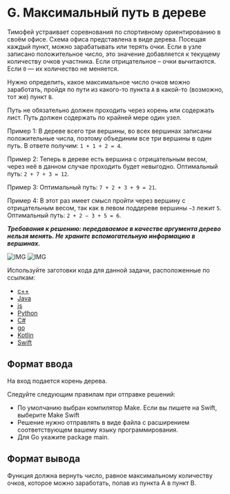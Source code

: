 # G. Максимальный путь в дереве

Тимофей устраивает соревнования по спортивному ориентированию в своём офисе. Схема офиса представлена в виде дерева. 
Посещая каждый пункт, можно зарабатывать или терять очки. Если в узле записано положительное число, это значение 
добавляется к текущему количеству очков участника. Если отрицательное – очки вычитаются. Если `0` — их количество не меняется.

Нужно определить, какое максимальное число очков можно заработать, пройдя по пути из какого-то пункта `A` в какой-то 
(возможно, тот же) пункт `B`.

Путь не обязательно должен проходить через корень или содержать лист. Путь должен содержать по крайней мере один узел.

Пример 1:
В дереве всего три вершины, во всех вершинах записаны положительные числа, поэтому объединим все три вершины в один путь. 
В ответе получим: `1 + 1 + 2 = 4`.

Пример 2:
Теперь в дереве есть вершина с отрицательным весом, через неё в данном случае проходить будет невыгодно. Оптимальный путь:
`2 + 7 + 3 = 12`.

Пример 3:
Оптимальный путь: `7 + 2 + 3 + 9 = 21`.

Пример 4:
В этот раз имеет смысл пройти через вершину с отрицательным весом, так как в левом поддереве вершины `−3` лежит `5`.
Оптимальный путь: `2 + 2 − 3 + 5 = 6`.

***Требования к решению: передаваемое в качестве аргумента дерево нельзя менять. 
Не храните вспомогательную информацию в вершинах.***

![IMG](https://contest.yandex.ru/testsys/statement-image?imageId=2f3134f882e8064138dc6f4c31543c0b901010cab6a3bbb3142ef0354363963d)
![IMG](https://contest.yandex.ru/testsys/statement-image?imageId=b084582ae8633a05e21c46a5b151957c6ce60ab92c346a20ee1fef096836748f)

Используйте заготовки кода для данной задачи, расположенные по ссылкам:
- [с++](https://github.com/Yandex-Practicum/algorithms-templates/tree/main/cpp/sprint5/G)
- [Java](https://github.com/Yandex-Practicum/algorithms-templates/tree/main/java/sprint5/G)
- [js](https://github.com/Yandex-Practicum/algorithms-templates/tree/main/js/sprint5/G)
- [Python](https://github.com/Yandex-Practicum/algorithms-templates/tree/main/python/sprint5/G)
- [C#](https://github.com/Yandex-Practicum/algorithms-templates/tree/main/csharp/sprint5/G)
- [go](https://github.com/Yandex-Practicum/algorithms-templates/tree/main/go/sprint5/G)
- [Kotlin](https://github.com/Yandex-Practicum/algorithms-templates/tree/main/kotlin/sprint5/G)
- [Swift](https://github.com/Yandex-Practicum/algorithms-templates/tree/main/swift/sprint5/G)

## Формат ввода
На вход подается корень дерева.

Следуйте следующим правилам при отправке решений:
- По умолчанию выбран компилятор Make. Если вы пишете на Swift, выберите Make Swift
- Решение нужно отправлять в виде файла с расширением соответствующем вашему языку программирования.
- Для Go укажите package main.

## Формат вывода

Функция должна вернуть число, равное максимальному количеству очков, которое можно заработать, попав из пункта А в пункт В.
